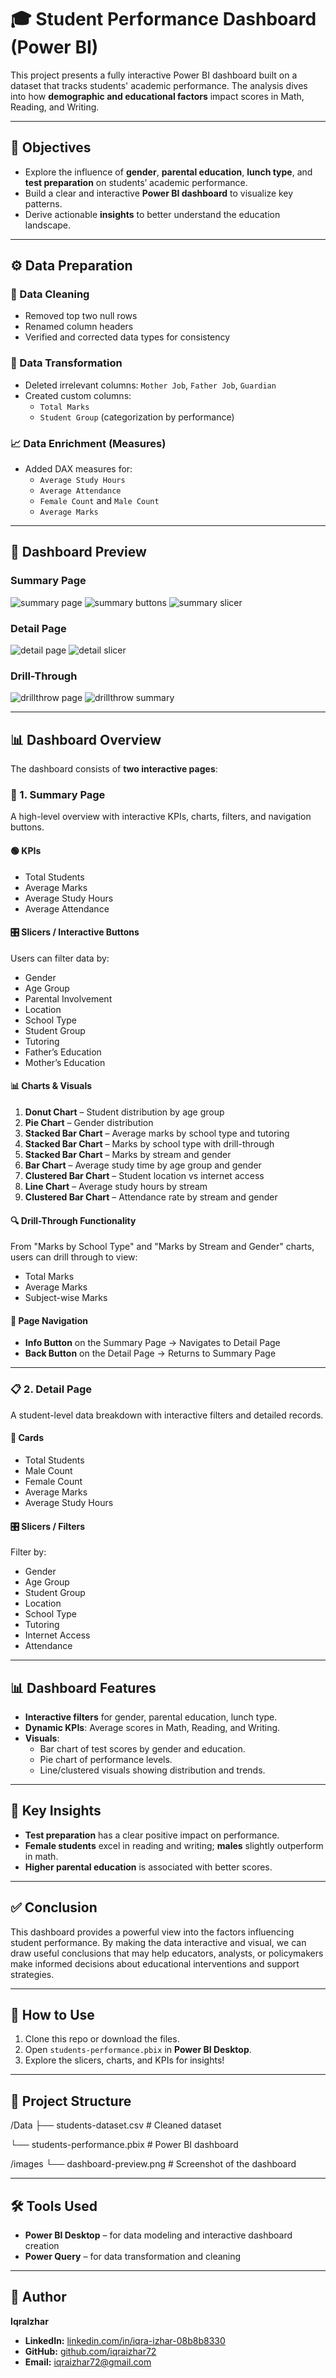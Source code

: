 # 🎓 Student Performance Dashboard (Power BI)

This project presents a fully interactive Power BI dashboard built on a dataset that tracks students' academic performance. The analysis dives into how **demographic and educational factors** impact scores in Math, Reading, and Writing.

---

## 🎯 Objectives

- Explore the influence of **gender**, **parental education**, **lunch type**, and **test preparation** on students’ academic performance.
- Build a clear and interactive **Power BI dashboard** to visualize key patterns.
- Derive actionable **insights** to better understand the education landscape.

---

## ⚙️ Data Preparation

### 🧼 Data Cleaning
- Removed top two null rows
- Renamed column headers
- Verified and corrected data types for consistency

### 🔄 Data Transformation
- Deleted irrelevant columns: `Mother Job`, `Father Job`, `Guardian`
- Created custom columns:
  - `Total Marks`
  - `Student Group` (categorization by performance)

### 📈 Data Enrichment (Measures)
- Added DAX measures for:
  - `Average Study Hours`
  - `Average Attendance`
  - `Female Count` and `Male Count`
  - `Average Marks`

---

## 📸 Dashboard Preview

### Summary Page

![summary page](images/summary.png)
![summary buttons](images/summaryb.png)
![summary slicer](images/summarys.png)

### Detail Page

![detail page](images/detail.png)
![detail slicer](images/details.png)

### Drill-Through

![drillthrow page](images/drillthrow.png)
![drillthrow summary](images/drillthrowp.png)

---

## 📊 Dashboard Overview

The dashboard consists of **two interactive pages**:

### 🧾 1. Summary Page

A high-level overview with interactive KPIs, charts, filters, and navigation buttons.

#### 🟢 KPIs
- Total Students  
- Average Marks  
- Average Study Hours  
- Average Attendance

#### 🎛️ Slicers / Interactive Buttons
Users can filter data by:
- Gender
- Age Group
- Parental Involvement
- Location
- School Type
- Student Group
- Tutoring
- Father’s Education
- Mother’s Education

#### 📊 Charts & Visuals
1. **Donut Chart** – Student distribution by age group  
2. **Pie Chart** – Gender distribution  
3. **Stacked Bar Chart** – Average marks by school type and tutoring  
4. **Stacked Bar Chart** – Marks by school type with drill-through  
5. **Stacked Bar Chart** – Marks by stream and gender  
6. **Bar Chart** – Average study time by age group and gender  
7. **Clustered Bar Chart** – Student location vs internet access  
8. **Line Chart** – Average study hours by stream  
9. **Clustered Bar Chart** – Attendance rate by stream and gender  

#### 🔍 Drill-Through Functionality
From "Marks by School Type" and "Marks by Stream and Gender" charts, users can drill through to view:
- Total Marks
- Average Marks
- Subject-wise Marks

#### 🔁 Page Navigation
- **Info Button** on the Summary Page → Navigates to Detail Page
- **Back Button** on the Detail Page → Returns to Summary Page

---

### 📋 2. Detail Page

A student-level data breakdown with interactive filters and detailed records.

#### 📌 Cards
- Total Students  
- Male Count  
- Female Count  
- Average Marks  
- Average Study Hours

#### 🎛️ Slicers / Filters
Filter by:
- Gender
- Age Group
- Student Group
- Location
- School Type
- Tutoring
- Internet Access
- Attendance

---

## 📊 Dashboard Features

- **Interactive filters** for gender, parental education, lunch type.
- **Dynamic KPIs**: Average scores in Math, Reading, and Writing.
- **Visuals**:
  - Bar chart of test scores by gender and education.
  - Pie chart of performance levels.
  - Line/clustered visuals showing distribution and trends.

---

## 🔑 Key Insights

- **Test preparation** has a clear positive impact on performance.
- **Female students** excel in reading and writing; **males** slightly outperform in math.
- **Higher parental education** is associated with better scores.

---

## ✅ Conclusion

This dashboard provides a powerful view into the factors influencing student performance. By making the data interactive and visual, we can draw useful conclusions that may help educators, analysts, or policymakers make informed decisions about educational interventions and support strategies.

---

## 🚀 How to Use

1. Clone this repo or download the files.
2. Open `students-performance.pbix` in **Power BI Desktop**.
3. Explore the slicers, charts, and KPIs for insights!

---

## 📁 Project Structure

/Data
├── students-dataset.csv # Cleaned dataset

└── students-performance.pbix # Power BI dashboard

/images
└── dashboard-preview.png # Screenshot of the dashboard


---


## 🛠 Tools Used

- **Power BI Desktop** – for data modeling and interactive dashboard creation  
- **Power Query** – for data transformation and cleaning

---

## 👤 Author

**IqraIzhar**
- **LinkedIn:** [linkedin.com/in/iqra-izhar-08b8b8330](https://www.linkedin.com/in/iqra-izhar-08b8b8330)  
- **GitHub:** [github.com/iqraizhar72](https://github.com/iqraizhar72)
- **Email:** [iqraizhar72@gmail.com](mailto:iqraizhar72@gmail.com)

